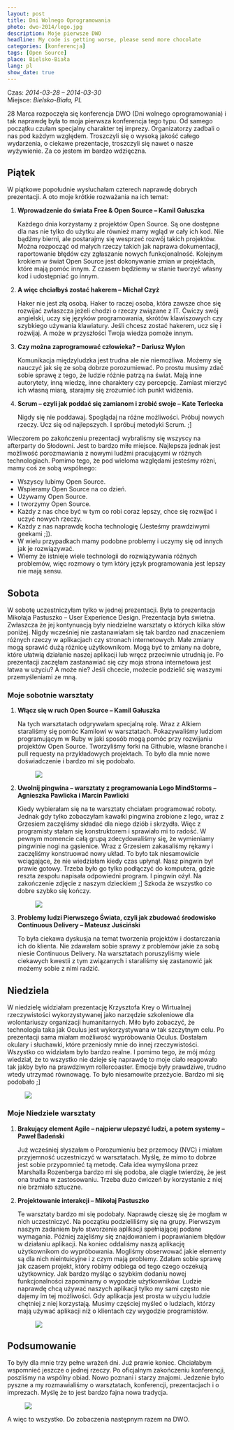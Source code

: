 ```yaml
---
layout: post
title: Dni Wolnego Oprogramowania
photo: dwo-2014/lego.jpg
description: Moje pierwsze DWO
headline: My code is getting worse, please send more chocolate
categories: [konferencja]
tags: [Open Source]
place: Bielsko-Biała
lang: pl
show_date: true
---
```


Czas: *2014-03-28 – 2014-03-30*<br>
Miejsce: *Bielsko-Biała, PL*

28 Marca rozpoczęła się konferencja DWO (Dni wolnego oprogramowania) i tak naprawdę była to moja pierwsza konferencja tego typu. Od samego początku czułam specjalny charakter tej imprezy. Organizatorzy zadbali o nas pod każdym względem. Troszczyli się o wysoką jakość całego wydarzenia, o ciekawe prezentacje, troszczyli się nawet o nasze wyżywienie. Za co jestem im bardzo wdzięczna.

## Piątek

W piątkowe popołudnie wysłuchałam czterech naprawdę dobrych prezentacji. A oto moje krótkie rozważania na ich temat:

1. **Wprowadzenie do świata Free & Open Source – Kamil Gałuszka**

    Każdego dnia korzystamy z projektów Open Source. Są one dostępne dla nas nie tylko do użytku ale również mamy wgląd w cały ich kod. Nie bądźmy bierni, ale postarajmy się wesprzeć rozwój takich projektów. Można rozpocząć od małych rzeczy takich jak naprawa dokumentacji, raportowanie błędów czy zgłaszanie nowych funkcjonalność. Kolejnym krokiem w świat Open Source jest dokonywanie zmian w projektach, które mają pomóc innym. Z czasem będziemy w stanie tworzyć własny kod i udostępniać go innym.

2. **A więc chciałbyś zostać hakerem – Michał Czyż**

    Haker nie jest złą osobą. Haker to raczej osoba, która zawsze chce się rozwijać zwłaszcza jeżeli chodzi o rzeczy związane z IT. Ćwiczy swój angielski, uczy się języków programowania, skrótów klawiszowych czy szybkiego używania klawiatury. Jeśli chcesz zostać hakerem, ucz się i rozwijaj. A może w przyszłości Twoja wiedza pomoże innym.

3. **Czy można zaprogramować człowieka? – Dariusz Wylon**

    Komunikacja międzyludzka jest trudna ale nie niemożliwa. Możemy się nauczyć jak się ze sobą dobrze porozumiewać. Po prostu musimy zdać sobie sprawę z tego, że ludzie różnie patrzą na świat. Mają inne autorytety, inną wiedzę, inne charaktery czy percepcję. Zamiast mierzyć ich własną miarą, starajmy się zrozumieć ich punkt widzenia.

4. **Scrum – czyli jak poddać się zamianom i zrobić swoje – Kate Terlecka**

    Nigdy się nie poddawaj. Spoglądaj na różne możliwości. Próbuj nowych rzeczy. Ucz się od najlepszych. I spróbuj metodyki Scrum. ;]

Wieczorem po zakończeniu prezentacji wybraliśmy się wszyscy na afterparty do Słodowni. Jest to bardzo miłe miejsce. Najlepsza jednak jest możliwość porozmawiania z nowymi ludźmi pracującymi w różnych technologiach. Pomimo tego, że pod wieloma względami jesteśmy różni, mamy coś ze sobą wspólnego:

- Wszyscy lubimy Open Source.
- Wspieramy Open Source na co dzień.
- Używamy Open Source.
- I tworzymy Open Source.
- Każdy z nas chce być w tym co robi coraz lepszy, chce się rozwijać i uczyć nowych rzeczy.
- Każdy z nas naprawdę kocha technologię (Jesteśmy prawdziwymi geekami ;]).
- W wielu przypadkach mamy podobne problemy i uczymy się od innych jak je rozwiązywać.
- Wiemy że istnieje wiele technologii do rozwiązywania różnych problemów, więc rozmowy o tym który język programowania jest lepszy nie mają sensu.

## Sobota

W sobotę uczestniczyłam tylko w jednej prezentacji. Była to prezentacja Mikołaja Pastuszko – User Experience Design. Prezentacja była świetna. Zwłaszcza że jej kontynuacją były niedzielne warsztaty o których kilka słów poniżej. Nigdy wcześniej nie zastanawiałam się tak bardzo nad znaczeniem różnych rzeczy w aplikacjach czy stronach internetowych. Małe zmiany mogą sprawić dużą różnicę użytkownikom. Mogą być to zmiany na dobre, które ułatwią działanie naszej aplikacji lub wręcz przeciwnie utrudnią je. Po prezentacji zaczęłam zastanawiać się czy moja strona internetowa jest łatwa w użyciu? A może nie? Jeśli chcecie, możecie podzielić się waszymi przemyśleniami ze mną.

### Moje sobotnie warsztaty

1. **Włącz się w ruch Open Source – Kamil Gałuszka**

    Na tych warsztatach odgrywałam specjalną rolę. Wraz z Alkiem staraliśmy się pomóc Kamilowi w warsztatach. Pokazywaliśmy ludziom programującym w Ruby w jaki sposób mogą pomóc przy rozwijaniu projektów Open Source. Tworzyliśmy forki na Githubie, własne branche i pull requesty na przykładowych projektach. To było dla mnie nowe doświadczenie i bardzo mi się podobało.
    <figure>
      <a href="{{ site.baseurl_root }}/images/dwo-2014/os.jpg"><img src="{{ site.baseurl_root }}/images/dwo-2014/os.jpg"></a>
    </figure>

2. **Uwolnij pingwina – warsztaty z programowania Lego MindStorms – Agnieszka Pawlicka i Marcin Pawlicki**

    Kiedy wybierałam się na te warsztaty chciałam programować roboty. Jednak gdy tylko zobaczyłam kawałki pingwina zrobione z lego, wraz z Grzesiem zaczęliśmy składać dla niego dziób i skrzydła. Więc z programisty stałam się konstruktorem i sprawiało mi to radość. W pewnym momencie całą grupą zdecydowaliśmy się, że wymieniamy pingwinie nogi na gąsienice. Wraz z Grzesiem zakasaliśmy rękawy i zaczęliśmy konstruować nowy układ. To było tak niesamowicie wciągające, że nie wiedziałam kiedy czas upłynął. Nasz pingwin był prawie gotowy. Trzeba było go tylko podłączyć do komputera, gdzie reszta zespołu napisała odpowiedni program. I pingwin ożył. Na zakończenie zdjęcie z naszym dzieckiem ;] Szkoda że wszystko co dobre szybko się kończy.
    <figure>
      <a href="{{ site.baseurl_root }}/images/dwo-2014/lego.jpg"><img src="{{ site.baseurl_root }}/images/dwo-2014/lego.jpg"></a>
    </figure>

3. **Problemy ludzi Pierwszego Świata, czyli jak zbudować środowisko Continuous Delivery – Mateusz Juściński**

    To była ciekawa dyskusja na temat tworzenia projektów i dostarczania ich do klienta. Nie zdawałam sobie sprawy z problemów jakie za sobą niesie Continuous Delivery. Na warsztatach poruszyliśmy wiele ciekawych kwestii z tym związanych i staraliśmy się zastanowić jak możemy sobie z nimi radzić.

## Niedziela

W niedzielę widziałam prezentację Krzysztofa Krey o Wirtualnej rzeczywistości wykorzystywanej jako narzędzie szkoleniowe dla wolontariuszy organizacji humanitarnych. Miło było zobaczyć, że technologia taka jak Oculus jest wykorzystywana w tak szczytnym celu. Po prezentacji sama miałam możliwość wypróbowania Oculus. Dostałam okulary i słuchawki, które przeniosły mnie do innej rzeczywistości. Wszystko co widziałam było bardzo realne. I pomimo tego, że mój mózg wiedział, że to wszystko nie dzieje się naprawdę to moje ciało reagowało tak jakby było na prawdziwym rollercoaster. Emocje były prawdziwe, trudno wtedy utrzymać równowagę. To było niesamowite przeżycie. Bardzo mi się podobało ;]

<figure>
  <a href="{{ site.baseurl_root }}/images/dwo-2014/oculus.jpg"><img src="{{ site.baseurl_root }}/images/dwo-2014/oculus.jpg"></a>
</figure>


### Moje Niedziele warsztaty

1. **Brakujący element Agile – najpierw ulepszyć ludzi, a potem systemy – Paweł Badeński**

    Już wcześniej słyszałam o Porozumieniu bez przemocy (NVC) i miałam przyjemność uczestniczyć w warsztatach. Myślę, że mimo to dobrze jest sobie przypomnieć tą metodę. Cała idea wymyślona przez Marshalla Rozenberga bardzo mi się podoba, ale ciągle twierdzę, że jest ona trudna w zastosowaniu. Trzeba dużo ćwiczeń by korzystanie z niej nie brzmiało sztuczne.

2. **Projektowanie interakcji – Mikołaj Pastuszko**

    Te warsztaty bardzo mi się podobały. Naprawdę cieszę się że mogłam w nich uczestniczyć. Na początku podzieliliśmy się na grupy. Pierwszym naszym zadaniem było stworzenie aplikacji spełniającej podane wymagania. Później zajęliśmy się znajdowaniem i poprawianiem błędów w działaniu aplikacji. Na koniec oddaliśmy naszą aplikację użytkownikom do wypróbowania. Mogliśmy obserwować jakie elementy są dla nich nieintuicyjne i z czym mają problemy. Zdałam sobie sprawę jak czasem projekt, który robimy odbiega od tego czego oczekują użytkownicy. Jak bardzo myśląc o szybkim dodaniu nowej funkcjonalności zapominamy o wygodzie użytkowników. Ludzie naprawdę chcą używać naszych aplikacji tylko my sami często nie dajemy im tej możliwości. Gdy aplikacja jest prosta w użyciu ludzie chętniej z niej korzystają. Musimy częściej myśleć o ludziach, którzy mają używać aplikacji niż o klientach czy wygodzie programistów.

    <figure>
      <a href="{{ site.baseurl_root }}/images/dwo-2014/ue.jpg"><img src="{{ site.baseurl_root }}/images/dwo-2014/ue.jpg"></a>
    </figure>

## Podsumowanie

To były dla mnie trzy pełne wrażeń dni. Już prawie koniec. Chciałabym wspomnieć jeszcze o jednej rzeczy. Po oficjalnym zakończeniu konferencji, poszliśmy na wspólny obiad. Nowo poznani i starzy znajomi. Jedzenie było pyszne a my rozmawialiśmy o warsztatach, konferencji, prezentacjach i o imprezach. Myślę że to jest bardzo fajna nowa tradycja.

<figure>
  <a href="{{ site.baseurl_root }}/images/dwo-2014/obiad.jpg"><img src="{{ site.baseurl_root }}/images/dwo-2014/obiad.jpg"></a>
</figure>


A więc to wszystko. Do zobaczenia następnym razem na DWO.
